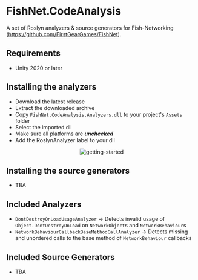 # FishNet.CodeAnalysis
 
A set of Roslyn analyzers & source generators for Fish-Networking (https://github.com/FirstGearGames/FishNet).

## Requirements

- Unity 2020 or later

## Installing the analyzers

- Download the latest release
- Extract the downloaded archive
- Copy `FishNet.CodeAnalysis.Analyzers.dll` to your project's `Assets` folder
- Select the imported dll
- Make sure all platforms are ***unchecked***
- Add the RoslynAnalyzer label to your dll

<div align="center">
 <img src="https://user-images.githubusercontent.com/37028872/165657976-e4451df8-6d75-46ec-b6c1-9a12fbc71a5a.gif" alt="getting-started"/>
</div>

## Installing the source generators

- TBA

## Included Analyzers

- `DontDestroyOnLoadUsageAnalyzer` → Detects invalid usage of `Object.DontDestroyOnLoad` on `NetworkObject`s and `NetworkBehaviour`s
- `NetworkBehaviourCallbackBaseMethodCallAnalyzer` → Detects missing and unordered calls to the base method of `NetworkBehaviour` callbacks

## Included Source Generators

- TBA
